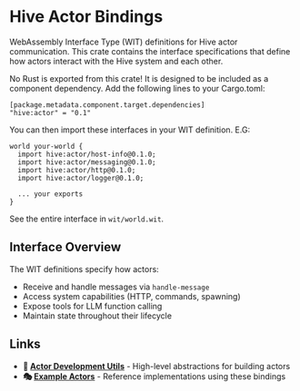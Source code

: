 # Hive Actor Bindings

WebAssembly Interface Type (WIT) definitions for Hive actor communication. This crate contains the interface specifications that define how actors interact with the Hive system and each other.

No Rust is exported from this crate! It is designed to be included as a component dependency. Add the following lines to your Cargo.toml:

```
[package.metadata.component.target.dependencies]
"hive:actor" = "0.1" 
```

You can then import these interfaces in your WIT definition. E.G:

```
world your-world {
  import hive:actor/host-info@0.1.0;
  import hive:actor/messaging@0.1.0;
  import hive:actor/http@0.1.0;
  import hive:actor/logger@0.1.0;

  ... your exports
}
```

See the entire interface in `wit/world.wit`.

## Interface Overview

The WIT definitions specify how actors:
- Receive and handle messages via `handle-message`
- Access system capabilities (HTTP, commands, spawning)
- Expose tools for LLM function calling
- Maintain state throughout their lifecycle

## Links

- **🔧 [Actor Development Utils](../hive_actor_utils/)** - High-level abstractions for building actors
- **🎭 [Example Actors](../../actors/)** - Reference implementations using these bindings
